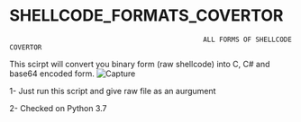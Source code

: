 # SHELLCODE_FORMATS_COVERTOR

                                                    ALL FORMS OF SHELLCODE COVERTOR


This scirpt will convert you binary form (raw shellcode) into C, C# and base64 encoded form. ![Capture](https://user-images.githubusercontent.com/76246439/158320688-e53ce62b-7ea9-4cdb-bc69-954b2178ccd3.PNG)


1- Just run this script and give raw file as an aurgument

2- Checked on Python 3.7
